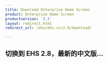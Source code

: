 ```yaml
---
title: Download Enterprise Home Screen
product: Enterprise Home Screen
productversion: '3.2'
layout: redirect.html
redirect_url: /ehs/ehs-cn/2-8/download/

---
```


## 切换到 EHS 2.8，最新的中文版...
